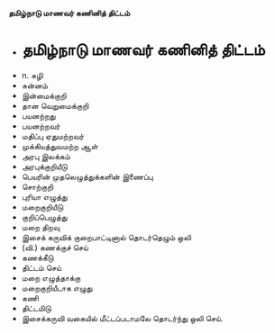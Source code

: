 **தமிழ்நாடு மாணவர் கணினித் திட்டம்**
- # தமிழ்நாடு மாணவர் கணினித் திட்டம்
- n. சுழி
- சுன்னம்
- இன்மைக்குறி
- தான வெறுமைக்குறி
- பயனற்றது
- பயனற்றவர்
- மதிப்பு ஏதுமற்றவர்
- முக்கியத்துவமற்ற ஆள்
- அரபு இலக்கம்
- அரபுக்குறியீடு
- பெயரின் முதலெழுத்துக்களின் இணைப்பு
- சொற்குறி
- புரியா எழுத்து
- மறைகுறியீடு
- குறிப்பெழுத்து
- மறை திறவு
- இசைக் கருவிக் குறைபாட்டினால் தொடர்தெழும் ஒலி
- (வி.) கணக்குச் செய்
- கணக்கீடு
- திட்டம் செய்
- மறை எழுத்தாக்கு
- மறைகுறியீடாக எழுது
- கணி
- திட்டமிடு
- இசைக்கருவி வகையில் மீட்டப்படாமலே தொடர்ந்து ஒலி செய்.

